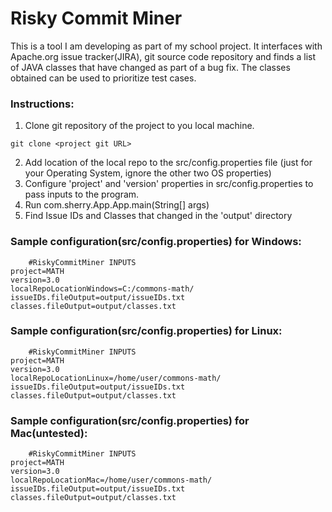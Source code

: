# Risky Commit Miner
This is a tool I am developing as part of my school project. It interfaces with Apache.org issue tracker(JIRA), git source code repository and finds a list of JAVA classes that have changed as part of a bug fix. The classes obtained can be used to prioritize test cases.

### Instructions:
1. Clone git repository of the project to you local machine.
```$xslt
git clone <project git URL>
```
2. Add location of the local repo to the src/config.properties file (just for your Operating System, ignore the other two OS properties)
3. Configure 'project' and 'version' properties in src/config.properties to pass inputs to the program.
4. Run com.sherry.App.App.main(String[] args)
5. Find Issue IDs and Classes that changed in the 'output' directory  


### Sample configuration(src/config.properties) for Windows:
```
    #RiskyCommitMiner INPUTS
project=MATH
version=3.0
localRepoLocationWindows=C:/commons-math/
issueIDs.fileOutput=output/issueIDs.txt
classes.fileOutput=output/classes.txt
```

### Sample configuration(src/config.properties) for Linux:
```
    #RiskyCommitMiner INPUTS
project=MATH
version=3.0
localRepoLocationLinux=/home/user/commons-math/
issueIDs.fileOutput=output/issueIDs.txt
classes.fileOutput=output/classes.txt
```

### Sample configuration(src/config.properties) for Mac(untested):
```
    #RiskyCommitMiner INPUTS
project=MATH
version=3.0
localRepoLocationMac=/home/user/commons-math/
issueIDs.fileOutput=output/issueIDs.txt
classes.fileOutput=output/classes.txt
```
